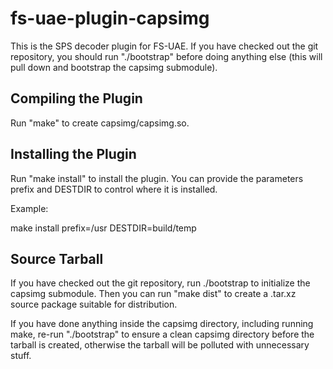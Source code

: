 fs-uae-plugin-capsimg
=====================

This is the SPS decoder plugin for FS-UAE. If you have checked out the git
repository, you should run "./bootstrap" before doing anything else
(this will pull down and bootstrap the capsimg submodule).

Compiling the Plugin
--------------------

Run "make" to create capsimg/capsimg.so.

Installing the Plugin
---------------------

Run "make install" to install the plugin. You can provide the parameters
prefix and DESTDIR to control where it is installed.

Example:

   make install prefix=/usr DESTDIR=build/temp

Source Tarball
--------------

If you have checked out the git repository, run ./bootstrap to initialize
the capsimg submodule. Then you can run "make dist" to create a .tar.xz
source package suitable for distribution.

If you have done anything inside the capsimg directory, including running
make, re-run "./bootstrap" to ensure a clean capsimg directory before the
tarball is created, otherwise the tarball will be polluted with
unnecessary stuff.
